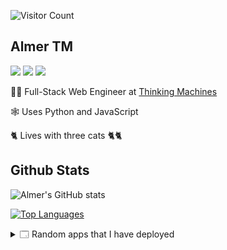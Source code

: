 ![Visitor Count](https://profile-counter.glitch.me/mamerisawesome/count.svg)

## **Almer TM**

<a href="https://www.github.com/mamerisawesome/"><img src="https://img.shields.io/github/followers/mamerisawesome?style=for-the-badge&logo=github&logoColor=white&color=white"></a>
<a href="https://www.linkedin.com/in/mamerisawesome/"><img src="https://img.shields.io/badge/LinkedIn-0077B5?style=for-the-badge&logo=linkedin&logoColor=white"></a>
<a href="mailto:atm.almermendoza@gmail.com"><img src="https://img.shields.io/badge/Gmail-D14836?style=for-the-badge&logo=gmail&logoColor=white"></a>

🧑‍💻 Full-Stack Web Engineer at [Thinking Machines](https://thinkingmachin.es/)

🕸️ Uses Python and JavaScript

🐈 Lives with three cats 🐈🐈

## Github Stats

![Almer's GitHub stats](https://github-readme-stats.vercel.app/api?username=mamerisawesome&show_icons=true&theme=dark)

[![Top Languages](https://github-readme-stats.vercel.app/api/top-langs/?username=mamerisawesome&layout=compact&theme=dark)](https://github.com/mamerisawesome)


<details>
  <summary>🗔 Random apps that I have deployed</summary>

  - [Journaling Application that saves to local storage](https://maktabajournal.netlify.app/)

  <div style="display: inline-flex; gap: 12px;">
    <img src="./assets/Landing.png" />
    <img src="./assets/Entries.png" />
  </div>

  *Screenshots of Application*

  - [Open sites in draggable containers](https://dragtab.netlify.app/)
  - [Tic-Tac-Toe](https://mamer-tictactoe.netlify.app/)
</details>
